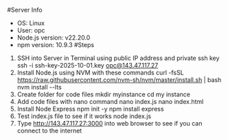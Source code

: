 #Server Info
- OS: Linux
- User: opc
- Node.js version: v22.20.0
- npm version: 10.9.3
#Steps
1. SSH into Server in Terminal using public IP address and private ssh key
ssh -i ssh-key-2025-10-01.key opc@143.47.117.27
2. Install Node.js using NVM with these commands
curl -fsSL https://raw.githubusercontent.com/nvm-sh/nvm/master/install.sh | bash
nvm install --lts
3. Create folder for code files
mkdir myinstance
cd my instance
4. Add code files with nano command
nano index.js
nano index.html
5. Install Node Express
npm init -y
npm install express
6. Test index.js file to see if it works
node index.js
7. Type http://143.47.117.27:3000 into web browser to see if you can connect to the internet

